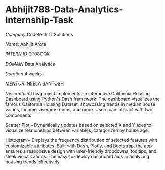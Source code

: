 # Abhijit788-Data-Analytics-Internship-Task
*Company*:Codetech IT Solutions 

*Name*: Abhijit Arote

*INTERN ID*:CT08OQK

*DOMAIN*:Data Analytics

*Duration*:4 weeks

*MENTOR*: NEELA SANTOSH

*Descriptoin*:This project implements an interactive California Housing Dashboard using Python's Dash framework. The dashboard visualizes the famous California Housing Dataset, showcasing trends in median house values, income, average rooms, and more. Users can interact with two components:

Scatter Plot – Dynamically updates based on selected X and Y axes to visualize relationships between variables, categorized by house age.

Histogram – Displays the frequency distribution of selected features with customizable attributes.
Built with Dash, Plotly, and Bootstrap, the app ensures a responsive design with user-friendly dropdowns, tooltips, and sleek visualizations. The easy-to-deploy dashboard aids in analyzing housing trends effectively.
